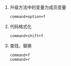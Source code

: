 1. 升级方法中的变量为成员变量

   ```shell
   command+option+f
   ```

2. 代码格式化

   ```idea
   command+shift+f
   ```

3. 查找、替换

   ```idea
   command+f
   command+r
   ```

   